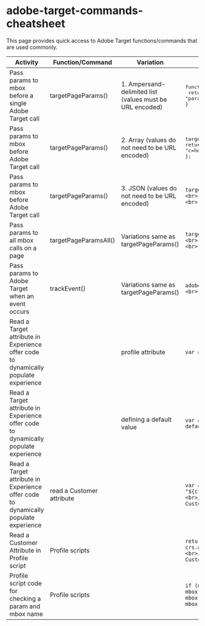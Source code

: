 # adobe-target-commands-cheatsheet

This page provides quick access to Adobe Target functions/commands that are used commonly. 

| Activity      | Function/Command | Variation | Syntax |
| -----------   | -----------      | --------- | ------ |
| Pass params to mbox before a single Adobe Target call      | targetPageParams()       | 1. Ampersand-delimited list (values must be URL encoded) | <pre>function targetPageParams(){<br/> return "param1=value1&param2=value2&p3=hello%20world";<br/>}</pre> |
| Pass params to mbox before Adobe Target call      | targetPageParams()       | 2. Array (values do not need to be URL encoded) | <pre>targetPageParams = function() {  <br>return ["a=1", "b=2", "c=hello world"]; <br>};</pre> |
| Pass params to mbox before Adobe Target call      | targetPageParams()       | 3. JSON (values do not need to be URL encoded) | ```targetPageParams = function() { <br>return { <br>"a": 1, <br>"b": 2, <br>"profile": { <br>"age": 26, <br>"country": { <br>"city": "San Francisco" <br>} <br>} <br>}; <br>};``` |
| Pass params to all mbox calls on a page | targetPageParamsAll()       | Variations same as targetPageParams() | ```targetPageParamsAll = function() { <br>return { <br>"a": 1, <br>"b": 2, <br>"profile": { <br>"age": 26, <br>"country": { <br>"city": "San Francisco" <br>} <br>} <br>}; <br>};``` |
| Pass params to Adobe Target when an event occurs | trackEvent() | Variations same as targetPageParams() | ```adobe.target.trackEvent({ <br>"mbox": "clicked-cta", <br>"params": { <br>"param1": "value1" <br>} <br>});``` |
| Read a Target attribute in Experience offer code to dynamically populate experience |  | profile attribute  | ```var a = “${user.YOUR_PROFILE_ATTRIBUTE}”;``` |
| Read a Target attribute in Experience offer code to dynamically populate experience |  | defining a default value | ```var a = '${user.YOUR_PROFILE_ATTRIBUTE default="DEFAULT_VALUE"}';``` |
| Read a Target attribute in Experience offer code to dynamically populate experience | read a Customer attribute |  | ```var a = "${crs.CUSTOMER_ATTRIBUTE_INTEGRATION_NAME.ATTRIBUTE_NAME}"<br>// CUSTOMER_ATTRIBUTE_INTEGRATION_NAME is name of the Customer Attribute integration - its not alias``` |
| Read a Customer Attribute in Profile script | Profile scripts |  | ```return "" + crs.get('CUSTOMER_ATTRIBUTE_INTEGRATION_NAME.ATTRIBUTE_NAME'); <br>// CUSTOMER_ATTRIBUTE_INTEGRATION_NAME is name of the Customer Attribute integration - its not alias``` |
| Profile script code for checking a param and mbox name | Profile scripts |  | ```if (mbox.name == 'target-global-mbox' && mbox.param('hashed_msisdn') !== undefined && mbox.param('YOUR_PARAM_NAME') !== null){ <br> s = mbox.param('YOUR_PARAM_NAME'); <br> }``` |
